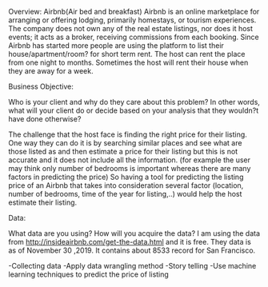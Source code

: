Overview:
Airbnb(Air bed and breakfast)
Airbnb is an online marketplace for arranging or offering lodging, primarily homestays, or tourism experiences. The company does not own any of the real estate listings, nor does it host events; it acts as a broker, receiving commissions from each booking. 
Since Airbnb has started more people are using the platform to list their house/apartment/room? for short term rent. The host can rent the place from one night to months. Sometimes the host will rent their house when they are away for a week. 

Business Objective:

Who is your client and why do they care about this problem? In other words, what will your client do or decide based on your analysis that they wouldn?t have done otherwise?

The challenge that the host face is finding the right price for their listing. One way they can do it is by searching similar places and see what are those listed as and then estimate a price for their listing but this is not accurate and it does not include all the information. (for example the user may think only number of bedrooms is important whereas there are many factors in predicting the price)
So having a tool for predicting the listing price of an Airbnb that takes into consideration several factor (location, number of bedrooms, time of the year for listing,..) would help the host estimate their listing.

Data:

What data are you using? How will you acquire the data?
I am using the data from http://insideairbnb.com/get-the-data.html and it is free. They data is as of November 30 ,2019. It contains about 8533 record for San Francisco.

-Collecting data 
-Apply data wrangling method
-Story telling
-Use machine learning techniques to predict the price of listing
